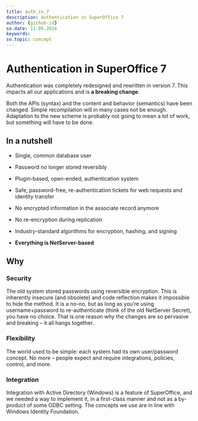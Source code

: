 ```yaml
---
title: auth_in_7
description: Authentication in SuperOffice 7
author: {github-id}
so.date: 11.05.2016
keywords:
so.topic: concept
---
```


# Authentication in SuperOffice 7

Authentication was completely redesigned and rewritten in version 7. This impacts all our applications and is **a breaking change**.

Both the APIs (syntax) and the content and behavior (semantics) have been changed. Simple recompilation will in many cases not be enough. Adaptation to the new scheme is probably not going to mean a lot of work, but something will have to be done.

## In a nutshell

* Single, common database user

* Password no longer stored reversibly

* Plugin-based, open-ended, authentication system

* Safe, password-free, re-authentication tickets for web requests and identity transfer

* No encrypted information in the associate record anymore

* No re-encryption during replication

* Industry-standard algorithms for encryption, hashing, and signing

* **Everything is NetServer-based**

## Why

### Security

The old system stored passwords using reversible encryption. This is inherently insecure (and obsolete) and code reflection makes it impossible to hide the method. It is a no-no, but as long as you’re using username+password to re-authenticate (think of the old NetServer Secret), you have no choice. That is one reason why the changes are so pervasive and breaking – it all hangs together.

### Flexibility

The world used to be simple: each system had its own user/password concept. No more – people expect and require integrations, policies, control, and more.

### Integration

Integration with Active Directory (Windows) is a feature of SuperOffice, and we needed a way to implement it, in a first-class manner and not as a by-product of some ODBC setting. The concepts we use are in line with Windows Identity Foundation.
